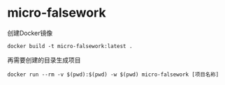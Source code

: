 # micro-falsework


创建Docker镜像 

```
docker build -t micro-falsework:latest .
```

再需要创建的目录生成项目

```
docker run --rm -v $(pwd):$(pwd) -w $(pwd) micro-falsework [项目名称]
```